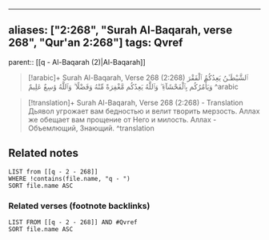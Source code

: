 
---
aliases: ["2:268", "Surah Al-Baqarah, verse 268", "Qur'an 2:268"]
tags: Qvref
---

parent:: [[q - Al-Baqarah (2)|Al-Baqarah]]

> [!arabic]+ Surah Al-Baqarah, Verse 268 (2:268)
> <span class="quran-arabic">ٱلشَّيْطَـٰنُ يَعِدُكُمُ ٱلْفَقْرَ وَيَأْمُرُكُم بِٱلْفَحْشَآءِ ۖ وَٱللَّهُ يَعِدُكُم مَّغْفِرَةً مِّنْهُ وَفَضْلًا ۗ وَٱللَّهُ وَٰسِعٌ عَلِيمٌ</span>
^arabic

> [!translation]+ Surah Al-Baqarah, Verse 268 (2:268) - Translation
> Дьявол угрожает вам бедностью и велит творить мерзость. Аллах же обещает вам прощение от Него и милость. Аллах - Объемлющий, Знающий.
^translation



## Related notes
```dataview
LIST from [[q - 2 - 268]]
WHERE !contains(file.name, "q - ")
SORT file.name ASC
```

### Related verses (footnote backlinks)
```dataview
LIST FROM [[q - 2 - 268]] AND #Qvref
SORT file.name ASC
```

